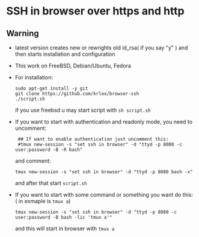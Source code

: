 # SSH in browser over https and http

## Warning

- latest version creates new or rewrights old id_rsa( if you say "y" ) and then starts installation and configuration

- This work on FreeBSD, Debian/Ubuntu, Fedora

- For installation:

  ```
  sudo apt-get install -y git
  git clone https://github.com/krlex/browser-ssh
  ./script.sh
  ```
  if you use freebsd u may start script with `sh script.sh`

- If you want to start with authentication and readonly mode, you need to uncomment:
  ```
   ## If want to enable authentication just uncomment this:
   #tmux new-session -s "set ssh in browser" -d "ttyd -p 8080 -c user:password -B -R bash"
  ```
  and comment:
  ```
  tmux new-session -s "set ssh in browser" -d "ttyd -p 8080 bash -x"
  ```
  and after that start `script.sh`

- If you want to start with some command or something you want do this: ( in exmaple is `tmux a`)

  ```
  tmux new-session -s "set ssh in browser" -d "ttyd -p 8080 -c user:password -B bash -lic 'tmux a'"
  ```
  and this will start in browser with `tmux a`
